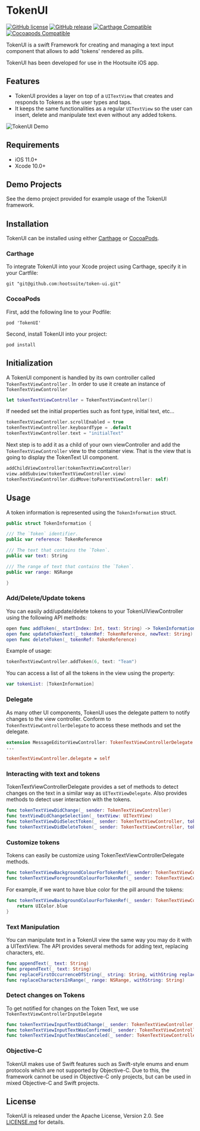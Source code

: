 # TokenUI

[![GitHub license](https://img.shields.io/badge/license-Apache%202-lightgrey.svg)](https://raw.githubusercontent.com/Carthage/Carthage/master/LICENSE.md)
[![GitHub release](https://img.shields.io/github/release/carthage/carthage.svg)](https://github.com/Carthage/Carthage/releases)
[![Carthage Compatible](https://img.shields.io/badge/Carthage-compatible-4BC51D.svg?style=flat)](https://github.com/Carthage/Carthage)
[![Cocoapods Compatible](https://img.shields.io/cocoapods/v/Alamofire.svg)](https://img.shields.io/cocoapods/v/Alamofire.svg)

TokenUI is a swift Framework for creating and managing a text input component that allows to add 'tokens' rendered as pills.

TokenUI has been developed for use in the Hootsuite iOS app.

## Features

- TokenUI provides a layer on top of a `UITextView` that creates and responds to Tokens as the user types and taps.
- It keeps the same functionalities as a regular `UITextView` so the user can insert, delete and manipulate text even without any added tokens.

![TokenUI Demo](https://github.com/hootsuite/token-ui/blob/master/Demo/Resources/TokenUIDemo.gif?raw=true)

## Requirements

- iOS 11.0+
- Xcode 10.0+

## Demo Projects

See the demo project provided for example usage of the TokenUI framework.


## Installation

TokenUI can be installed using either [Carthage](https://github.com/Carthage/Carthage) or [CocoaPods](https://cocoapods.org/).

### Carthage

To integrate TokenUI into your Xcode project using Carthage, specify it in your Cartfile:

```
git "git@github.com:hootsuite/token-ui.git"
```

### CocoaPods

First, add the following line to your Podfile:

```
pod 'TokenUI'
```

Second, install TokenUI into your project:

```
pod install
```


## Initialization

A TokenUI component is handled by its own controller called `TokenTextViewController` . In order to use it create an instance of `TokenTextViewController`

```swift
let tokenTextViewController = TokenTextViewController()
```

If needed set the initial properties such as font type, initial text, etc...

```swift
tokenTextViewController.scrollEnabled = true
tokenTextViewController.keyboardType = .default
tokenTextViewController.text = "initialText"

```

Next step is to add it as a child of your own viewController and add the `TokenTextViewController` view to the container view. That is the view that is going to display the TokenText UI component.

```swift
addChildViewController(tokenTextViewController)
view.addSubview(tokenTextViewController.view)
tokenTextViewController.didMove(toParentViewController: self)

```


## Usage

A token information is represented using the `TokenInformation` struct.

```swift
public struct TokenInformation {

/// The `Token` identifier.
public var reference: TokenReference

/// The text that contains the `Token`.
public var text: String

/// The range of text that contains the `Token`.
public var range: NSRange

}
```

### Add/Delete/Update tokens

You can easily add/update/delete tokens to your TokenUIViewController using the following API methods:

```swift
open func addToken(_ startIndex: Int, text: String) -> TokenInformation
open func updateTokenText(_ tokenRef: TokenReference, newText: String)
open func deleteToken(_ tokenRef: TokenReference)

```

Example of usage:

```swift
tokenTextViewController.addToken(6, text: "Team")
```


You can access a list of all the tokens in the view using the property:

```swift
var tokenList: [TokenInformation]
```


### Delegate


As many other UI components, TokenUI uses the delegate pattern to notify changes to the view controller. Conform to `TokenTextViewControllerDelegate` to access these methods and set the delegate.

```swift
extension MessageEditorViewController: TokenTextViewControllerDelegate
...

tokenTextViewController.delegate = self
```

### Interacting with text and tokens

TokenTextViewControllerDelegate provides a set of methods to detect changes on the text in a similar way as `UITextViewDelegate`. Also provides methods to detect user interaction with the tokens.

```swift
func tokenTextViewDidChange(_ sender: TokenTextViewController)
func textViewDidChangeSelection(_ textView: UITextView)
func tokenTextViewDidSelectToken(_ sender: TokenTextViewController, tokenRef: TokenReference, fromRect rect: CGRect)
func tokenTextViewDidDeleteToken(_ sender: TokenTextViewController, tokenRef: TokenReference)

```

### Customize tokens

Tokens can easily be customize using TokenTextViewControllerDelegate methods.

```swift
func tokenTextViewBackgroundColourForTokenRef(_ sender: TokenTextViewController, tokenRef: TokenReference) -> UIColor?
func tokenTextViewForegroundColourForTokenRef(_ sender: TokenTextViewController, tokenRef: TokenReference) -> UIColor?
```

For example, if we want to have blue color for the pill around the tokens:

```swift
func tokenTextViewBackgroundColourForTokenRef(_ sender: TokenTextViewController, tokenRef: TokenReference) -> UIColor? {
	return UIColor.blue
}
```

### Text Manipulation

You can manipulate text in a TokenUI view the same way you may do it with a UITextView. The API provides several methods for adding text, replacing characters, etc.

```swift
func appendText(_ text: String)
func prependText(_ text: String)
func replaceFirstOccurrenceOfString(_ string: String, withString replacement: String)
func replaceCharactersInRange(_ range: NSRange, withString: String)
```

### Detect changes on Tokens

To get notified for changes on the Token Text, we use `TokenTextViewControllerInputDelegate`

```swift
func tokenTextViewInputTextDidChange(_ sender: TokenTextViewController, inputText: String)
func tokenTextViewInputTextWasConfirmed(_ sender: TokenTextViewController)
func tokenTextViewInputTextWasCanceled(_ sender: TokenTextViewController, reason: TokenTextInputCancellationReason)
```


### Objective-C

TokenUI makes use of Swift features such as Swift-style enums and enum protocols which are not supported by Objective-C. Due to this, the framework cannot be used in Objective-C only projects, but can be used in mixed Objective-C and Swift projects.


## License

TokenUI is released under the Apache License, Version 2.0. See [LICENSE.md](LICENSE.md) for details.


